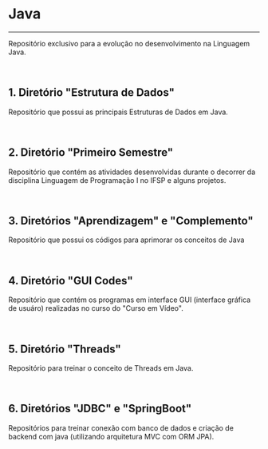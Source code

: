 # Java
***

Repositório exclusivo para a evolução no desenvolvimento na Linguagem Java.

<br>


## 1. Diretório "Estrutura de Dados"

Repositório que possui as principais Estruturas de Dados em Java.

<br>

## 2. Diretório "Primeiro Semestre"

Repositório que contém as atividades desenvolvidas durante o decorrer da disciplina Linguagem de Programação I no IFSP e alguns projetos.

<br>

## 3. Diretórios "Aprendizagem" e "Complemento"

Repositório que possui os códigos para aprimorar os conceitos de Java

<br>

## 4. Diretório "GUI Codes"

Repositório que contém os programas em interface GUI (interface gráfica de usuáro) realizadas no curso do "Curso em Vídeo".

<br>

## 5. Diretório "Threads"

Repositório para treinar o conceito de Threads em Java.

<br>


## 6. Diretórios "JDBC" e "SpringBoot"

Repositórios para treinar conexão com banco de dados e criação de backend com java (utilizando arquitetura MVC com ORM JPA).

<br>
